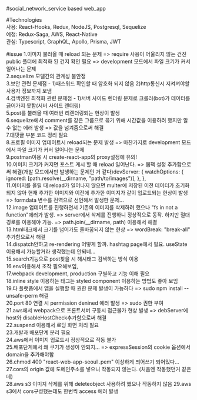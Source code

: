#social_network_service based web_app


#Technologies
<br />
사용: React-Hooks, Redux, NodeJS, Postgresql, Sequelize
<br />
예정: Redux-Saga, AWS, React-Native 
<br />
관심: Typescript, GraphQL, Apollo, Prisma, JWT


#issue
1.이미지 불러올 때 reload 되는 문제 => require 사용이 어울리지 않는 건진 public 폴더에 최적화 된 건지 확인 필요 => development 모드에서 파일 크기가 커서 일어나는 문제
<br />
2.sequelize 모델간의 관계성 불안정
<br />
3.보안 관련 문제점 - 1)패스워드 확인할 때 암호화 되지 않음
                  2)http통신시 지켜져야할 사용자 정보까지 보냄
<br />
4.검색엔진 최적화 관련 문제점 - 1)서버 사이드 렌더링 문제로 크롤러(bot)가 데이터를 긁어가지 못함(서버 사이드 렌더링)
<br />
5.post를 불러올 때 여러번 리렌더링되는 현상이 발생
<br />
6.sequelize에서 comment를 같은 그룹으로 묶기 위해 시간값을 이용하려 했지만 알 수 없는 에러 발생 => 값을 넘겨줌으로써 해결
<br />
7.대댓글 부분 코드 정리 필요
<br />
8.프로필 이미지 업데이트시 reload되는 문제 발생 => 마찬가지로 development 모드에서 파일 크기가 커서 일어나는 문제
<br />
9.postman이용 시 create-react-app의 proxy설정에 유의!
<br />
10.이미지 크기가 커지면 포스트 게시 할 때 reload 일어난다. => 웹팩 설정 추가함으로써 해결(개발 모드에서만 발생하는 문제인 거 같다)devServer: {
    watchOptions: {
      ignored: [path.resolve(__dirname, "path/to/images")],
    },
  },
  <br />
11.이미지를 올릴 때 reload가 일어나지 않으면 multer에 저장된 이전 데이터가 초기화되지 않아 현재 추가한 이미지와 이전에 추가한 이미지가 같이 업로드되는 현상이 발생 => formdata 변수를 전역으로 선언해서 발생한 문제...
<br />
12.image 업데이트를 진행하면서 기존의 이미지를 삭제하려 했으나 "fs in not a function"에러가 발생. => server에서 삭제를 진행하니 정상적으로 동작. 하지만 절대경로를 이용해야 가능.
=> path.join(__dirname, path) 이용해서 해결
<br />
13.html태크에서 크기를 넘어가도 줄바꿈되지 않는 현상 => wordBreak: "break-all" 추가함으로서 해결
<br />
14.dispatch안하고 re-rendering 어떻게 할까. hashtag page에서 필요. useState 이용해서 가능할거라 생각했는데 안되네...
<br />
15.search기능으로 post찾을 시 해시태그 검색하는 방식 이용
<br />
16.env이용해서 조작 필요해보임, 
<br />
17.webpack development, production 구별하고 기능 이해 필요
<br />
18.inline style 이용하는 태그는 styled component 이용하는 방법도 좋아 보임
<br />
19.타 플랫폼에서 앱을 실행할 때 권한 문제 발생이 가능하다 => sudo npm install --unsafe-perm 해결
<br />
20.port 80 연결 시 permission denined 에러 발생 => sudo 권한 부여
<br />
21.aws에서 webpack으로 프론트서버 구동시 접근불가 현상 발생 => debServer에 host와 disableHostCheck추가함으로써 해결
<br />
22.suspend 이용해서 로딩 화면 처리 필요
<br />
23.개발과 배포단계 분리 필요
<br />
24.aws에서 이미지 업로드시 정상적으로 작동 불가
<br />
25.배포단게에서 왜 쿠기가 생성이 안되지... => expressSession의 cookie 옵션에서 domain을 추가해야함
<br />
26.chmod 400 "react-web-app-seoul .pem" 이상하게 띄어쓰기 되어있다...
<br />
27.cors의 origin 값에 도메인주소를 넣으니 작동되지 않는다. (처음엔 작동했던거 같은데)
<br />
28.aws s3 이미지 삭제를 위해 deleteobject 사용하려 했으나 작동하지 않음
29.aws s3에서 cors구성했는데도 한번씩 access 에러 발생